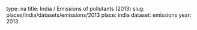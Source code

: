 type: na
title: India / Emissions of pollutants (2013)
slug: places/india/datasets/emissions/2013
place: india
dataset: emissions
year: 2013
